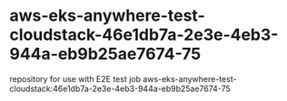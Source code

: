 # aws-eks-anywhere-test-cloudstack-46e1db7a-2e3e-4eb3-944a-eb9b25ae7674-75
repository for use with E2E test job aws-eks-anywhere-test-cloudstack:46e1db7a-2e3e-4eb3-944a-eb9b25ae7674-75
